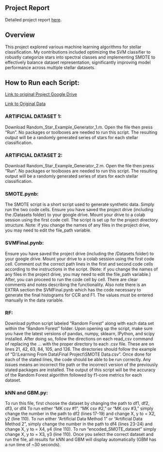 ## Project Report
Detailed project report [here](./EC503_Final_Project_Report.pdf).

## Overview

This project explored various machine learning algorithms for stellar classification. My contributions included optimizing the SVM classifier to robustly categorize stars into spectral classes and implementing SMOTE to effectively balance dataset representation, significantly improving model performance across multiple stellar datasets.

## How to Run each Script:

[Link to original Project Google Drive](https://drive.google.com/drive/folders/115hQhzC4dHJ2099osLNf07JztYB4jPtm?usp=sharing)

[Link to Original Data](https://www.kaggle.com/datasets/deepu1109/star-dataset/data)

### ARTIFICIAL DATASET 1: 

Download Random_Star_Example_Generator_1.m. Open the file then press “Run”. No packages or toolboxes are needed to run this script. The resulting output will be a randomly generated series of stars for each stellar classification.

### ARTIFICIAL DATASET 2: 

Download Random_Star_Example_Generator_2.m. Open the file then press “Run”. No packages or toolboxes are needed to run this script. The resulting output will be a randomly generated series of stars for each stellar classification.

### SMOTE.pynb: 

The SMOTE script is a short script used to generate synthetic data. Simply run the two code cells. Ensure you have saved the project drive (including the /Datasets folder) to your google drive. Mount your drive to a colab session using the first code cell.  The script is set up for the project directory structure. Note: if you change the names of any files in the project drive, you may need to edit the file_path variable.

### SVMFinal.pynb: 

Ensure you have saved the project drive (including the /Datasets folder) to your google drive. Mount your drive to a colab session using the first code cell. Comment out the correct path lines in the first and second code cells according to the instructions in the script. (Note: if you change the names of any files in the project drive, you may need to edit the file_path variable.) After, you can proceed to run the code cell by cell. There are clear comments and notes describing the functionality. Also note there is an EXTRA section the SVMFinal.pynb which has the code necessary to generate the final histograms for CCR and F1. The values must be entered manually in the data variable. 

### RF: 

Download python script labeled “Random Forest” along with each data set within the “Random Forest” folder. Upon opening up the script, make sure you have the latest versions of pandas, numpy, sklearn, IPython, and scipy installed. After doing so, follow the directions on each read_csv command of replacing the … with the proper directory to each .csv file. These are on lines 21, 42, 63, 84, 105, and 126. The directories should follow the example of “D:\\Learning From Data\\Final Project\\SMOTE Data.csv”. Once done for each of the stated lines, the code should be able to be run correctly. Any issues means an incorrect file path or the incorrect version of the previously stated packages are installed. The output of this script will be the accuracy of the  Random Forest algorithm followed by f1-core metrics for each dataset.


### kNN and GBM.py: 

To run this file, first choose the dataset by changing the path to df1, df2, df3, or df4
To run either “MK csv #1”, “MK csv #2,” or “MK csv #3,” simply change the number in the path to df2 (lines 17-19) and change X, y to = X2, y2 (line 110).
To run either “Artificial Data Method 1” or “Artificial Data Method 2”, simply change the number in the path to df4 (lines 23-24) and change X, y to = X4, y4 (line 110).
To run “encoded_SMOTE_dataset” simply change X, y to = X3, y3 (line 110).
Once you select the correct dataset and run the file, all results for kNN and GBM will display automatically (GBM has a run time of ~30 seconds).

